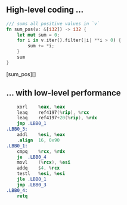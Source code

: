 ## High-level coding ...

```rust
/// sums all positive values in `v`
fn sum_pos(v: &[i32]) -> i32 {
    let mut sum = 0;
    for i in v.iter().filter(|i| **i > 0) {
        sum += *i;
    }
    sum
}
```

<!-- NOTE: Above is *not* the actual source for playpen
     link. See a01_abstraction_source.md for that. -->

[sum_pos][]

## ... with low-level performance

```nasm
	xorl	%eax, %eax
	leaq	ref4197(%rip), %rcx
	leaq	ref4197+20(%rip), %rdx
	jmp	.LBB0_1
.LBB0_3:
	addl	%esi, %eax
	.align	16, 0x90
.LBB0_1:
	cmpq	%rcx, %rdx
	je	.LBB0_4
	movl	(%rcx), %esi
	addq	$4, %rcx
	testl	%esi, %esi
	jle	.LBB0_1
	jmp	.LBB0_3
.LBB0_4:
	retq
```
